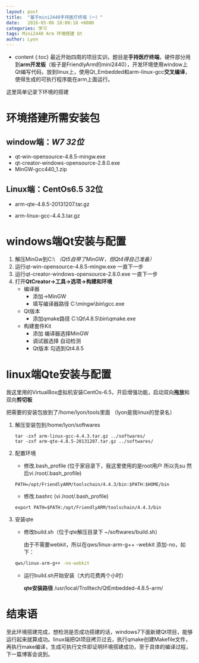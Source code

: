 ```yaml
---
layout: post
title:  "基于mini2440手持医疗终端（一）"
date:   2016-05-06 18:08:18 +0800
categories: 学习
tags: Mini2440 Arm 环境搭建 Qt
author: Lyon
---
```

* content
{:toc}
最近开始四周的项目实训，题目是**手持医疗终端**，硬件部分用到**arm开发板**（板子是FriendlyArm的mini2440），开发环境使用window上Qt编写代码，放到linux上，使用Qt_Embedded和arm-linux-gcc**交叉编译**，使得生成的可执行程序能在arm上面运行。

这里简单记录下环境的搭建







# 环境搭建所需安装包

## window端：*W7 32位*

- qt-win-opensource-4.8.5-mingw.exe
- qt-creator-windows-opensource-2.8.0.exe
- MinGW-gcc440_1.zip



## Linux端：CentOs6.5 32位

- arm-qte-4.8.5-20131207.tar.gz


- arm-linux-gcc-4.4.3.tar.gz




# windows端Qt安装与配置

1. 解压MinGw到C:\ *（Qt5自带了MinGW，但Qt4得自己准备）*
2. 运行qt-win-opensource-4.8.5-mingw.exe 一直下一步
3. 运行qt-creator-windows-opensource-2.8.0.exe 一直下一步
4. 打开**QtCreator->工具->选项->构建和环境**
   - 编译器
     - 添加->MinGW
     - 填写编译器路径 C:\mingw\bin\gcc.exe
   - Qt版本
     - 添加qmake路径 C:\Qt\4.8.5\bin\qmake.exe
   - 构建套件Kit
     - 添加 编译器选择MinGW
     - 调试器选择 自动检测
     - Qt版本 勾选到Qt4.8.5



# linux端Qte安装与配置

我这里用的VirtualBox虚拟机安装CentOs-6.5，开启增强功能，启动双向**拖放**和双向**剪切板**

把需要的安装包放到了/home/lyon/tools里面 （lyon是我linux的登录名）

1. 解压安装包到/home/lyon/softwares 
   ```shell
   tar -zxf arm-linux-gcc-4.4.3.tar.gz ../softwares/
   tar -zxf arm-qte-4.8.5-20131207.tar.gz ../softwares/
   ```

2. 配置环境

   - 修改.bash_profile (位于家目录下，我这里使用的是root用户 所以先su 然后vi /root/.bash_profile)

   ```shell
   PATH=/opt/FriendlyARM/toolschain/4.4.3/bin:$PATH:$HOME/bin
   ```

   - 修改.bashrc (vi /root/.bash_profile)

   ```shell
   export PATH=$PATH:/opt/FriendlyARM/toolschain/4.4.3/bin
   ```

3. 安装qte

   - 修改build.sh（位于qte解压目录下 ~/softwares/build.sh）

     由于不需要webkit，所以在qws/linux-arm-g++ -webkit 添加-no，如下：

   ```sh
   qws/linux-arm-g++ -no-webkit
   ```

   - 运行build.sh开始安装（大约花费两个小时）

     **qte安装路径** /usr/local/Trolltech/QtEmbedded-4.8.5-arm/ 






# 结束语

至此环境搭建完成，想检测是否成功搭建的话，windows7下面新建Qt项目，能够运行起来就算成功。linux端把Qt项目拷贝过去，执行qmake创建Makefile文件，再执行make编译，生成可执行文件即证明环境搭建成功，至于具体的编译过程，下一篇博客会说到。